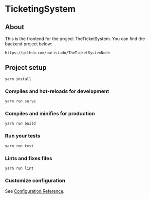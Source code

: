 # TicketingSystem

## About
This is the frontend for the project TheTicketSystem. You can find the backend project below:
```
https://github.com/batistado/TheTicketSystemNode
```

## Project setup
```
yarn install
```

### Compiles and hot-reloads for development
```
yarn run serve
```

### Compiles and minifies for production
```
yarn run build
```

### Run your tests
```
yarn run test
```

### Lints and fixes files
```
yarn run lint
```

### Customize configuration
See [Configuration Reference](https://cli.vuejs.org/config/).
